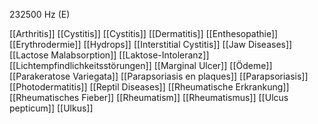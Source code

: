 232500 Hz (E)

[[Arthritis]]
[[Cystitis]]
[[Cystitis]]
[[Dermatitis]]
[[Enthesopathie]]
[[Erythrodermie]]
[[Hydrops]]
[[Interstitial Cystitis]]
[[Jaw Diseases]]
[[Lactose Malabsorption]]
[[Laktose-Intoleranz]]
[[Lichtempfindlichkeitsstörungen]]
[[Marginal Ulcer]]
[[Ödeme]]
[[Parakeratose Variegata]]
[[Parapsoriasis en plaques]]
[[Parapsoriasis]]
[[Photodermatitis]]
[[Reptil Diseases]]
[[Rheumatische Erkrankung]]
[[Rheumatisches Fieber]]
[[Rheumatism]]
[[Rheumatismus]]
[[Ulcus pepticum]]
[[Ulkus]]